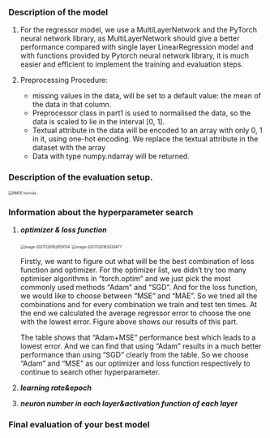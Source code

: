 ### Description of the model

1. For the regressor model, we use a MultiLayerNetwork and the PyTorch neural network library, as MultiLayerNetwork should give a better performance compared with single layer LinearRegression model and with functions provided by Pytorch neural network library, it is much easier and efficient to implement the training and evaluation steps.

2. Preprocessing Procedure:
   - missing values in the data, will be set to a default value: the mean of the data in that column.  
   - Preprocessor class in part1 is used to normalised the data, so the data is scaled to lie in the interval [0, 1].
   - Textual attribute in the data will be encoded to an array with only 0, 1 in it, using one-hot encoding. We replace the textual attribute in the dataset with the array
   - Data with type numpy.ndarray will be returned.



### Description of the evaluation setup.

<img src="https://c3.ai/wp-content/uploads/2020/11/Screen-Shot-2020-11-10-at-8.06.16-AM-500x159.png" alt="RMSE formula" style="zoom:50%;" />



### Information about the hyperparameter search

1. ***optimizer & loss function***

   <img src="/Users/chen/Library/Application Support/typora-user-images/image-20211126162959134.png" alt="image-20211126162959134" style="zoom:50%;" />

   <img src="/Users/chen/Library/Application Support/typora-user-images/image-20211126163030477.png" alt="image-20211126163030477" style="zoom:50%;" />

   Firstly, we want to figure out what will be the best combination of loss function and optimizer. For the optimizer list, we didn’t try too many optimiser algorithms in “torch.optim” and we just pick the most commonly used methods “Adam” and “SGD”. And for the loss function, we would like to choose between “MSE” and “MAE”. So we tried all the combinations and for every combination we train and test ten times. At the end we calculated the average regressor error to choose the one with the lowest error. Figure above shows our results of this part.

   The table shows that “Adam+MSE” performance best which leads to a lowest error. And we can find that using “Adam” results in a much better performance than using “SGD” clearly from the table. So we choose “Adam” and “MSE” as our optimizer and loss function respectively to continue to search other hyperparameter.

2. ***learning rate&epoch***

3. ***neuron number in each layer&activation function of each layer***

   

   

### Final evaluation of your best model

